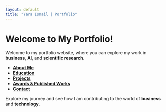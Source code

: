 ```yaml
---
layout: default
title: "Yara Ismail | Portfolio"
---
```


# Welcome to My Portfolio!

Welcome to my portfolio website, where you can explore my work in **business**, **AI**, and **scientific research**.

- **[About Me](about.md)**
- **[Education](education.md)**
- **[Projects](projects.md)**
- **[Awards & Published Works](awards.md)**
- **[Contact](contact.md)**

Explore my journey and see how I am contributing to the world of **business** and **technology**.
